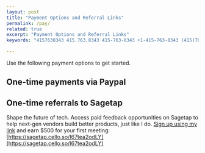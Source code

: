 ```yaml
---
layout: post
title: "Payment Options and Referral Links"
permalink: /pay/
related: true
excerpt: "Payment Options and Referral Links"
keywords: "4157638343 415.763.8343 415-763-8343 +1-415-763-8343 (415)763-8343 @jaycuthrell jay@cuthrell.com"

---
```


Use the following payment options to get started.

## One-time payments via Paypal

<script src="https://www.paypal.com/sdk/js?client-id=BAAU5pVFyAemphc7VznXdwhE1CUXUeh50Z7jLC4p2E3aYKG2f26UF-ne6r9niqtnzFTugpasayhhVk64WI&components=hosted-buttons&enable-funding=venmo&currency=USD"></script>
<div id="paypal-container-S883FUSLARG24"></div>
<script>
  paypal.HostedButtons({
    hostedButtonId: "S883FUSLARG24",
  }).render("#paypal-container-S883FUSLARG24")
</script>

## One-time referrals to Sagetap

Shape the future of tech. Access paid feedback opportunities on Sagetap to help next-gen vendors build better products, just like I do. [Sign up using my link](https://sagetap.cello.so/I67tea2odLY) and earn $500 for your first meeting: [https://sagetap.cello.so/I67tea2odLY](https://sagetap.cello.so/I67tea2odLY)